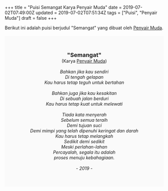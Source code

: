 +++
title = "Puisi Semangat Karya Penyair Muda"
date = 2019-07-02T07:49:00Z
updated = 2019-07-02T07:51:34Z
tags = ["Puisi", "Penyair Muda"]
draft = false
+++

<div dir="ltr" style="text-align: left;" trbidi="on"><div dir="ltr" style="text-align: left;" trbidi="on"><div style="text-align: justify;">Berikut ini adalah puisi berjudul "Semangat" yang dibuat oleh <a href="https://penakota.id/penulis/Penyairmuda" target="_blank">Penyair Muda</a>. </div><br /><div style="background: #FAFAFA; font-size: 14px; height: auto; margin: 0 auto; padding: 50px; text-align: center; width: auto;"><span style="font-size: 18px;"><b>"Semangat"</b></span><br />(Karya <a href="https://www.sekata.web.id/tags/penyair-muda" target="_blank">Penyair Muda</a>)<br /><br /><i>Bahkan jika kau sendiri<br />Di tengah gelapan<br />Kau harus tetap teguh untuk bertahan<br /><br />Bahkan juga jika kau kesakitan<br />Di sebuah jalan berduri<br />Kau harus tetap kuat untuk melewati<br /><br />Tiada kata menyerah<br />Sebelum semua teraih<br />Demi tujuan suci<br />Demi mimpi yang telah dipenuhi keringat dan darah<br />Kau harus tetap melangkah<br />Sedikit demi sedikit<br />Meski perlahan-lahan<br />Percayalah, segala itu adalah<br />proses menuju kebahagiaan.<br /><br />- 2019 -</i></div></div></div>
